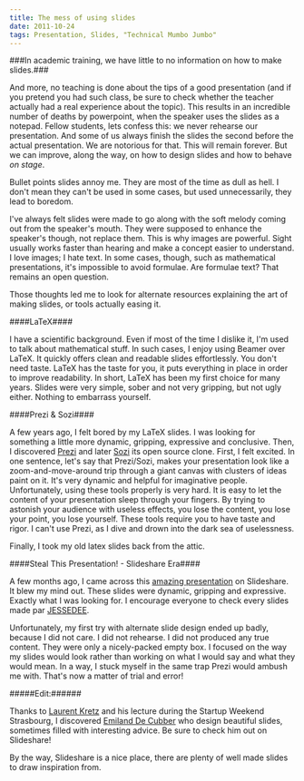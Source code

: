 ```yaml
---
title: The mess of using slides
date: 2011-10-24
tags: Presentation, Slides, "Technical Mumbo Jumbo"
---
```


###In academic training, we have little to no information on how to make slides.###

And more, no teaching is done about the tips of a good presentation (and if you pretend you had such class, be sure to check whether the teacher actually had a real experience about the topic). This results in an incredible number of deaths by powerpoint, when the speaker uses the slides as a notepad. Fellow students, lets confess this: we never rehearse our presentation. And some of us always finish the slides the second before the actual presentation. We are notorious for that. This will remain forever. But we can improve, along the way, on how to design slides and how to behave *on stage*.
 
Bullet points slides annoy me. They are most of the time as dull as hell. I don't mean they can't be used in some cases, but used unnecessarily, they lead to boredom.
 
I've always felt slides were made to go along with the soft melody coming out from the speaker's mouth. They were supposed to enhance the speaker's though, not replace them. This is why images are powerful. Sight usually works faster than hearing and make a concept easier to understand. I love images; I hate text. In some cases, though, such as mathematical presentations, it's impossible to avoid formulae. Are formulae text? That remains an open question.
 
Those thoughts led me to look for alternate resources explaining the art of making slides, or tools actually easing it.

####LaTeX####
<!-- Latex Image | An example of a LaTeX slide -->
 
I have a scientific background. Even if most of the time I dislike it, I'm used to talk about mathematical stuff. In such cases, I enjoy using Beamer over LaTeX. It quickly offers clean and readable slides effortlessly. You don't need taste. LaTeX has the taste for you, it puts everything in place in order to improve readability. In short, LaTeX has been my first choice for many years. Slides were very simple, sober and not very gripping, but not ugly either. Nothing to embarrass yourself.

####Prezi & Sozi####
<!-- Prezi Image | An Example of a Prezi slide-->
 
A few years ago, I felt bored by my LaTeX slides. I was looking for something a little more dynamic, gripping, expressive and conclusive. Then, I discovered [Prezi](http://prezi.com/ "Prezi") and later [Sozi](http://sozi.baierouge.fr/wiki/sozi "Sozi") its open source clone. First, I felt excited. In one sentence, let's say that Prezi/Sozi, makes your presentation look like a zoom-and-move-around trip through a giant canvas with clusters of ideas paint on it. It's very dynamic and helpful for imaginative people. Unfortunately, using these tools properly is very hard. It is easy to let the content of your presentation sleep through your fingers. By trying to astonish your audience with useless effects, you lose the content, you lose your point, you lose yourself. These tools require you to have taste and rigor. I can't use Prezi, as I dive and drown into the dark sea of uselessness.
 
Finally, I took my old latex slides back from the attic.

####Steal This Presentation! - Slideshare Era####
<!-- Prezi Image | A new era for my slides-->
 
A few months ago, I came across this [amazing presentation](http://www.slideshare.net/jessedee/steal-this-presentation-5038209 "Steal this presentation!") on Slideshare. It blew my mind out. These slides were dynamic, gripping and expressive. Exactly what I was looking for. I encourage everyone to check every slides made par [JESSEDEE](http://www.slideshare.net/jessedee "Jesseedee").
 
Unfortunately, my first try with alternate slide design ended up badly, because I did not care. I did not rehearse. I did not produced any true content. They were only a nicely-packed empty box. I focused on the way my slides would look rather than working on what I would say and what they would mean. In a way, I stuck myself in the same trap Prezi would ambush me with. That's now a matter of trial and error!
 
#####Edit:######

Thanks to [Laurent Kretz](http://www.laurentk.com/ "Laurent Kretz") and his lecture during the Startup Weekend Strasbourg, I discovered [Emiland De Cubber](http://www.slideshare.net/EmilandDC "Emiland De Cubber") who design beautiful slides, sometimes filled with interesting advice. Be sure to check him out on Slideshare!
 
By the way, Slideshare is a nice place, there are plenty of well made slides to draw inspiration from.